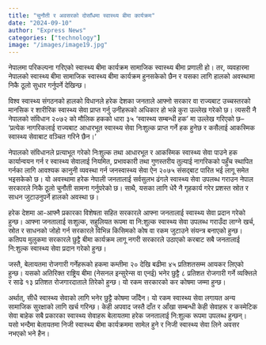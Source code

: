 ```yaml
---
title: "चुनौती र अवसरको दोसाँधमा स्वास्थ्य बीमा कार्यक्रम"
date: "2024-09-10"
author: "Express News"
categories: ["technology"]
image: "/images/image19.jpg"
---
```

नेपालमा परिकल्पना गरिएको स्वास्थ्य बीमा कार्यक्रम सामाजिक स्वास्थ्य बीमा प्रणाली हो। तर, व्यवहारमा नेपालको स्वास्थ्य बीमा सामाजिक स्वास्थ्य बीमा कार्यक्रम हुनसकेको छैन र यसका लागि हालको अवस्थामा निकै ठूलो सुधार गर्नुपर्ने देखिन्छ।

विश्व स्वास्थ्य संगठनको हालको विधानले हरेक देशका जनताले आफ्नो सरकार वा राज्यबाट उच्चस्तरको मानसिक र शारीरिक स्वास्थ्य सेवा प्राप्त गर्नु उनीहरूको अधिकार हो भन्ने कुरा उल्लेख गरेको छ। त्यसरी नै नेपालको संविधान २०७२ को मौलिक हकको धारा ३५ ‘स्वास्थ्य सम्बन्धी हक’ मा उल्लेख गरिएको छ– ‘प्रत्येक नागरिकलाई राज्यबाट आधारभूत स्वास्थ्य सेवा निःशुल्क प्राप्त गर्ने हक हुनेछ र कसैलाई आकस्मिक स्वास्थ्य सेवाबाट वञ्चित गरिने छैन।’

नेपालको संविधानले प्रत्याभूत गरेको निःशुल्क तथा आधारभूत र आकस्मिक स्वास्थ्य सेवा पाउने हक कार्यान्वयन गर्न र स्वास्थ्य सेवालाई नियमित, प्रभावकारी तथा गुणस्तरीय तुल्याई नागरिकको पहुँच स्थापित गर्नका लागि आवश्यक कानुनी व्यवस्था गर्न जनस्वास्थ्य सेवा ऐन २०७५ संसद्बाट पारित भई लागू समेत भइसकेको छ। यो अवस्थामा हरेक नेपाली जनतालाई सर्वसुलभ ढंगले स्वास्थ्य सेवा उपलब्ध गराउन नेपाल सरकारले निकै ठूलो चुनौती सामना गर्नुपरेको छ। साथै, यसका लागि धेरै नै गृहकार्य गरेर प्रशस्त स्रोत र साधन जुटाउनुपर्ने हालको अवस्था छ।

हरेक देशमा आ-आफ्नै प्रकारका विशेषता सहित सरकारले आफ्ना जनतालाई स्वास्थ्य सेवा प्रदान गरेको हुन्छ। आफ्ना जनतालाई सःशुल्क, सहुलियत रूपमा वा नि:शुल्क स्वास्थ्य सेवा उपलब्ध गराउँदा लाग्ने खर्च, स्रोत र साधनको जोहो गर्न सरकारले विभिन्न किसिमको कोष वा रकम जुटाउने संयन्त्र बनाएको हुन्छ। कतिपय मुलुकमा सरकारले छुट्टै बीमा कार्यक्रम लागू नगरी सरकारले उठाएको करबाट सबै जनतालाई नि:शुल्क स्वास्थ्य सेवा प्रदान गरेको हुन्छ।

जस्तै, बेलायतमा रोजगारी गर्नेहरूको हकमा कम्तीमा २० देखि बढीमा ४५ प्रतिशतसम्म आयकर लिएको हुन्छ। यसको अतिरिक्त राष्ट्रिय बीमा (नेसनल इन्सुरेन्स वा एनई) भनेर छुट्टै ८ प्रतिशत रोजगारी गर्ने व्यक्त्तिले र साढे १३ प्रतिशत रोजगारदाताले तिरेको हुन्छ। यो रकम सरकारको कर कोषमा जम्मा हुन्छ।

अर्थात्, सीधै स्वास्थ्य सेवाको लागि भनेर छुट्टै कोषमा जाँदैन। यो रकम स्वास्थ्य सेवा लगायत अन्य सामाजिक सुरक्षाको लागि खर्च गरिन्छ। केही अपवाद जस्तै दाँत र आँखा सम्बन्धी केही सेवाहरू र कस्मेटिक सेवा बाहेक सबै प्रकारका स्वास्थ्य सेवाहरू बेलायतमा हरेक जनतालाई नि:शुल्क रूपमा उपलब्ध हुन्छन्। यसो भन्दैमा बेलायतमा निजी स्वास्थ्य बीमा कार्यक्रममा सामेल हुने र निजी स्वास्थ्य सेवा लिने अवसर नभएको भने हैन।